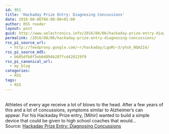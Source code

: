```yaml
---
id: 951
title: 'Hackaday Prize Entry: Diagnosing Concussions'
date: 2016-08-06T06:00:00+01:00
author: RSS reader
layout: post
guid: http://www.uelectronics.info/2016/08/06/hackaday-prize-entry-diagnosing-concussions/
permalink: /2016/08/06/hackaday-prize-entry-diagnosing-concussions/
rss_pi_source_url:
  - http://feedproxy.google.com/~r/hackaday/LgoM/~3/yhsk_NQm2I4/
rss_pi_source_md5:
  - b605dfb0f3eb0d894b287fcd428129f9
rss_pi_canonical_url:
  - my_blog
categories:
  - RSS
tags:
  - RSS
---
```

&#013;  
Athletes of every age receive a lot of blows to the head. After a few years of this and a lot of concussions, symptoms similar to Alzheimer’s can appear. For his Hackaday Prize entry, [Mihir] wanted to build a simple device that could be given to high school coaches that would…&#013;  
Source: <a href="http://feedproxy.google.com/~r/hackaday/LgoM/~3/yhsk_NQm2I4/" target="_blank">Hackaday Prize Entry: Diagnosing Concussions</a>